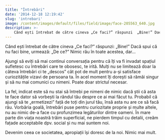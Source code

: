 ```yaml
---
title: "Întrebări"
date: '2014-12-18 12:19:42'
slug: 'intrebari'
image: /content/images/default/files/field/image/face-205563_640.jpg
description: >-
    Când ești întrebat de către cineva „Ce faci?” răspunzi  „Bine!” Dacă spui că nu faci bine, urmează  „De ce?” Nimic rău în toate acestea, dar...Ajungi să eviți să mai continui conversația pentru că îț
---
```

<div class="kg-card-markdown"><p>Când ești întrebat de către cineva „Ce faci?” răspunzi: „Bine!” Dacă spui că nu faci bine, urmează: „De ce?” Nimic rău în toate acestea, dar...</p>
<p>Ajungi să eviți să mai continui conversația pentru că îți va fi invadat spațiul sufletesc cu întrebări care te obosesc, te irită. Mulți nu se limitează doar la câteva întrebări ci te „descos” cât pot de mult pentru a-și satisface curiozitățile vizavi de persoana ta. În acel moment îți dorești să rămâi singur și să nu mai comunici cu nimeni. Poate doar strictul necesar.</p>
<p>La fel, indicat este să nu stai să întrebi pe nimeni de nimic dacă știi că asta te face dator să vorbești la rândul tău despre ce ai mai făcut tu. Probabil că ajungi să te „ermetizezi” față de toți din jurul tău, însă asta nu are ce să facă rău. Vorbăria goală, întrebări puse pentru curiozitate proprie și multe altele, nu au nimic de-a face cu profunzimea legăturilor dintre oameni. În mare parte din viața noastră trăim superficial, ne pierdem timpul cu detalii, creăm fațade acceptabile dpv. social și nu mai suntem noi.</p>
<p>Devenim ceea ce societatea, apropiații își doresc de la noi. Nimic mai mult.</p>
<p> </p>
</div>
    
